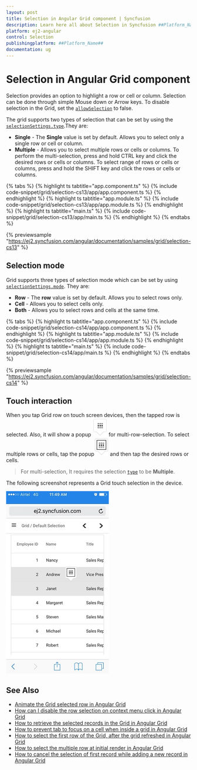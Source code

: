 ```yaml
---
layout: post
title: Selection in Angular Grid component | Syncfusion
description: Learn here all about Selection in Syncfusion ##Platform_Name## Grid component of Syncfusion Essential JS 2 and more.
platform: ej2-angular
control: Selection 
publishingplatform: ##Platform_Name##
documentation: ug
---
```


# Selection in Angular Grid component

Selection provides an option to highlight a row or cell or column.
Selection can be done through simple Mouse down or Arrow keys.
To disable selection in the Grid, set the [`allowSelection`](https://ej2.syncfusion.com/angular/documentation/api/grid/#allowselection) to false.

The grid supports two types of selection that can be set by using the
[`selectionSettings.type`](https://ej2.syncfusion.com/angular/documentation/api/grid/selectionSettings/#type).They are:

* **Single** - The **Single** value is set by default. Allows you to select only a single row or cell or column.
* **Multiple** - Allows you to select multiple rows or cells or columns.
To perform the multi-selection, press and hold CTRL key and click the desired rows or cells  or columns.
To select range of rows or cells or columns, press and hold the SHIFT key and click the rows or cells or columns.

{% tabs %}
{% highlight ts tabtitle="app.component.ts" %}
{% include code-snippet/grid/selection-cs13/app/app.component.ts %}
{% endhighlight %}
{% highlight ts tabtitle="app.module.ts" %}
{% include code-snippet/grid/selection-cs13/app/app.module.ts %}
{% endhighlight %}
{% highlight ts tabtitle="main.ts" %}
{% include code-snippet/grid/selection-cs13/app/main.ts %}
{% endhighlight %}
{% endtabs %}
  
{% previewsample "https://ej2.syncfusion.com/angular/documentation/samples/grid/selection-cs13" %}

## Selection mode

Grid supports three types of selection mode which can be set by using
[`selectionSettings.mode`](https://ej2.syncfusion.com/angular/documentation/api/grid/selectionSettings/#mode). They are:

* **Row** - The **row** value is set by default. Allows you to select rows only.
* **Cell** - Allows you to select cells only.
* **Both** - Allows you to select rows and cells at the same time.

{% tabs %}
{% highlight ts tabtitle="app.component.ts" %}
{% include code-snippet/grid/selection-cs14/app/app.component.ts %}
{% endhighlight %}
{% highlight ts tabtitle="app.module.ts" %}
{% include code-snippet/grid/selection-cs14/app/app.module.ts %}
{% endhighlight %}
{% highlight ts tabtitle="main.ts" %}
{% include code-snippet/grid/selection-cs14/app/main.ts %}
{% endhighlight %}
{% endtabs %}
  
{% previewsample "https://ej2.syncfusion.com/angular/documentation/samples/grid/selection-cs14" %}

## Touch interaction

When you tap Grid row on touch screen devices, then the tapped row is selected.
Also, it will show a popup ![Multi row selection](../images/selection.jpg)  for multi-row-selection.
To select multiple rows or cells, tap the popup![Multi row or cell selection](../images/mselection.jpg)  and then tap the desired rows or cells.

> For multi-selection, It requires the selection [`type`](https://ej2.syncfusion.com/angular/documentation/api/grid/selectionSettings/#type) to be **Multiple**.

The following screenshot represents a Grid touch selection in the device.

![Touch Interaction](../images/touch-selection.jpg)

## See Also

* [Animate the Grid selected row in Angular Grid](https://www.syncfusion.com/forums/156448/animate-the-grid-selected-row-in-angular-grid)
* [How can I disable the row selection on context menu click in Angular Grid](https://www.syncfusion.com/forums/143449/how-can-i-disable-the-row-selection-on-context-menu-click-in-angular-grid)
* [How to retrieve the selected records in the Grid in Angular Grid](https://www.syncfusion.com/forums/150200/how-to-retrieve-the-selected-records-in-the-grid-in-angular-grid)
* [How to prevent tab to focus on a cell when inside a grid in Angular Grid](https://www.syncfusion.com/forums/156333/how-to-prevent-tab-to-focus-on-a-cell-when-inside-a-grid-in-angular-grid)
* [How to select the first row of the Grid, after the grid refreshed in Angular Grid](https://www.syncfusion.com/forums/152715/how-to-select-the-first-row-of-the-grid-after-the-grid-refreshed-in-angular-grid)
* [How to select the multiple row at initial render in Angular Grid](https://www.syncfusion.com/forums/156142/how-to-select-the-multiple-row-at-initial-render-in-angular-grid)
* [How to cancel the selection of first record while adding a new record in Angular Grid](https://www.syncfusion.com/forums/163325/how-to-cancel-the-selection-of-first-record-while-adding-a-new-record-in-angular-grid)